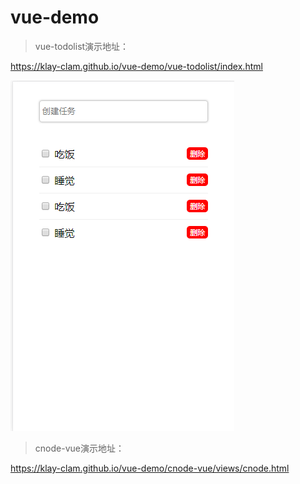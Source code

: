 # vue-demo

> vue-todolist演示地址：

<a href="https://klay-clam.github.io/vue-demo/vue-todolist/index.html">https://klay-clam.github.io/vue-demo/vue-todolist/index.html</a>

![运行截图](https://raw.githubusercontent.com/Klay-Clam/vue-demo/master/vue-todolist/public/images/vue-todolsit%20demo.PNG)

> cnode-vue演示地址：

<a href="https://klay-clam.github.io/vue-demo/cnode-vue/views/index.html">https://klay-clam.github.io/vue-demo/cnode-vue/views/cnode.html</a>
